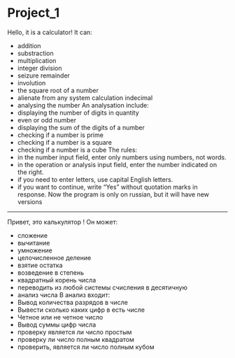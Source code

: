 # Project_1
Hello, it is a calculator! It can:
 - addition
 - substraction
 - multiplication
 - integer division
 - seizure remainder
 - involution
 - the square root of a number
 - alienate from any system calculation indecimal
 - analysing the number
An analysation include:
 - displaying the number of digits in quantity
 - even or odd number
 - displaying the sum of the digits of a number
 - checking if a number is prime
 - checking if a number is a square
 - checking if a number is a cube
The rules:
 - in the number input field, enter only numbers using numbers, not words.
 - in the operation or analysis input field, enter the number indicated on the right.
 - if you need to enter letters, use capital English letters.
 - if you want to continue, write “Yes” without quotation marks in response.
Now the program is only on russian, but it will have new versions
_________________________________________________________________________________________________________________________________________________________________________
Привет, это калькулятор ! Он может:
 - сложение
 - вычитание
 - умножение
 - целочисленное деление
 - взятие остатка
 - возведение в степень
 - квадратный корень числа
 - переводить из любой системы счисления в десятичную
 - анализ числа
В анализ входит:
 - Вывод количества разрядов в числе
 - Вывести сколько каких цифр в есть числе
 - Четное или не четное число
 - Вывод суммы цифр числа
 - проверку является ли число простым
 - проверку ли число полным квадратом
 - проверить, является ли число полным кубом
